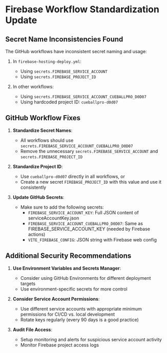 # Firebase Workflow Standardization Update

## Secret Name Inconsistencies Found

The GitHub workflows have inconsistent secret naming and usage:

1. In `firebase-hosting-deploy.yml`:
   - Using `secrets.FIREBASE_SERVICE_ACCOUNT` 
   - Using `secrets.FIREBASE_PROJECT_ID`

2. In other workflows:
   - Using `secrets.FIREBASE_SERVICE_ACCOUNT_CUEBALLPRO_D0D07`
   - Using hardcoded project ID: `cueballpro-d0d07`

## GitHub Workflow Fixes

1. **Standardize Secret Names**:
   - All workflows should use `secrets.FIREBASE_SERVICE_ACCOUNT_CUEBALLPRO_D0D07`
   - Remove the unnecessary `secrets.FIREBASE_SERVICE_ACCOUNT` and `secrets.FIREBASE_PROJECT_ID`

2. **Standardize Project ID**:
   - Use `cueballpro-d0d07` directly in all workflows, or
   - Create a new secret `FIREBASE_PROJECT_ID` with this value and use it consistently

3. **Update GitHub Secrets**:
   - Make sure to add the following secrets:
     - `FIREBASE_SERVICE_ACCOUNT_KEY`: Full JSON content of serviceAccountKey.json
     - `FIREBASE_SERVICE_ACCOUNT_CUEBALLPRO_D0D07`: Same as FIREBASE_SERVICE_ACCOUNT_KEY (needed by Firebase actions)
     - `VITE_FIREBASE_CONFIG`: JSON string with Firebase web config

## Additional Security Recommendations

1. **Use Environment Variables and Secrets Manager**: 
   - Consider using GitHub Environments for different deployment targets
   - Use environment-specific secrets for more control

2. **Consider Service Account Permissions**:
   - Use different service accounts with appropriate minimum permissions for CI/CD vs. local development
   - Rotate keys regularly (every 90 days is a good practice)

3. **Audit File Access**:
   - Setup monitoring and alerts for suspicious service account activity
   - Monitor Firebase project access logs 